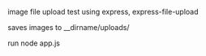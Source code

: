 image file upload test using express, express-file-upload

saves images to __dirname/uploads/

run node app.js
